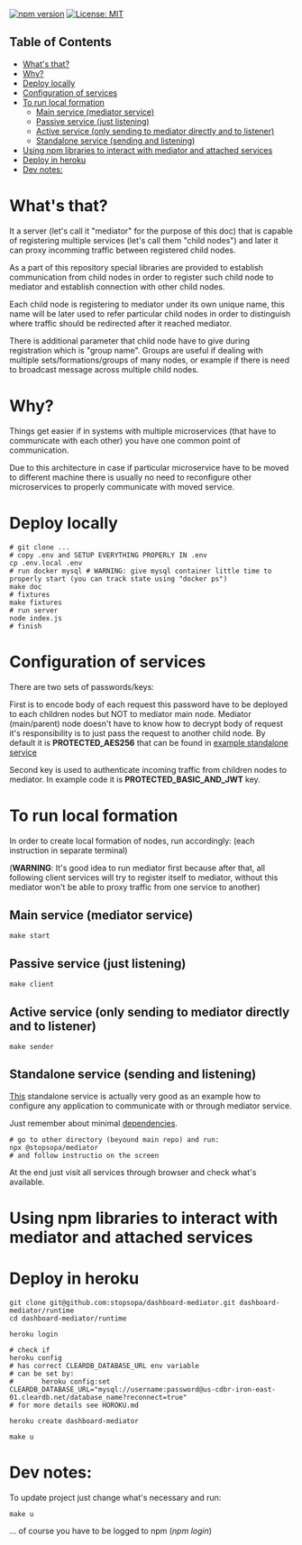 [![npm version](https://badge.fury.io/js/%40stopsopa%2Fmediator.svg)](https://www.npmjs.com/package/@stopsopa/mediator)
[![License: MIT](https://img.shields.io/badge/License-MIT-yellow.svg)](https://github.com/stopsopa/dashboard-mediator/blob/master/LICENSE)


## Table of Contents

<!-- toc -->

- [What's that?](#whats-that)
- [Why?](#why)
- [Deploy locally](#deploy-locally)
- [Configuration of services](#configuration-of-services)
- [To run local formation](#to-run-local-formation)
  * [Main service (mediator service)](#main-service-mediator-service)
  * [Passive service (just listening)](#passive-service-just-listening)
  * [Active service (only sending to mediator directly and to listener)](#active-service-only-sending-to-mediator-directly-and-to-listener)
  * [Standalone service (sending and listening)](#standalone-service-sending-and-listening)
- [Using npm libraries to interact with mediator and attached services](#using-npm-libraries-to-interact-with-mediator-and-attached-services)
- [Deploy in heroku](#deploy-in-heroku)
- [Dev notes:](#dev-notes)

<!-- tocstop -->

# What's that?

It a server (let's call it "mediator" for the purpose of this doc) that is capable of registering multiple services (let's call them "child nodes") and later it can proxy incomming traffic between registered child nodes.  

As a part of this repository special libraries are provided to establish communication from child nodes in order to register such child node to mediator and establish connection with other child nodes. 

Each child node is registering to mediator under its own unique name, this name will be later used to refer particular child nodes in order to distinguish where traffic should be redirected after it reached mediator.

There is additional parameter that child node have to give during registration which is "group name". Groups are useful if dealing with multiple sets/formations/groups of many nodes, or example if there is need to broadcast message across multiple child nodes.

# Why?

Things get easier if in systems with multiple microservices (that have to communicate with each other) you have one common point of communication.   

Due to this architecture in case if particular microservice have to be moved to different machine there is usually no need to reconfigure other microservices to properly communicate with moved service.
    
# Deploy locally

    # git clone ...
    # copy .env and SETUP EVERYTHING PROPERLY IN .env
    cp .env.local .env
    # run docker mysql # WARNING: give mysql container little time to properly start (you can track state using "docker ps")
    make doc       
    # fixtures
    make fixtures
    # run server
    node index.js
    # finish
    
# Configuration of services

There are two sets of passwords/keys: 

First is to encode body of each request this password have to be deployed to each children nodes but NOT to mediator main node. Mediator (main/parent) node doesn't have to know how to decrypt body of request it's responsibility is to just pass the request to another child node. By default it is **PROTECTED_AES256** that can be found in [example standalone service](standalone-node/.env)

Second key is used to authenticate incoming traffic from children nodes to mediator. In example code it is **PROTECTED_BASIC_AND_JWT** key.
        
# To run local formation

In order to create local formation of nodes, run accordingly:
(each instruction in separate terminal)


(**WARNING**: It's good idea to run mediator first because after that, all following client services will try to register itself to mediator, without this mediator won't be able to proxy traffic from one service to another)

## Main service (mediator service)

    make start
    
## Passive service (just listening)  

    make client
    
## Active service (only sending to mediator directly and to listener)

    make sender
    
## Standalone service (sending and listening)

[This](standalone-node/server.js) standalone service is actually very good as an example how to configure any application to communicate with or through mediator service.

Just remember about minimal [dependencies](standalone-node/package.json). 

    # go to other directory (beyound main repo) and run:
    npx @stopsopa/mediator
    # and follow instructio on the screen
    
At the end just visit all services through browser and check what's available.

# Using npm libraries to interact with mediator and attached services


# Deploy in heroku

    git clone git@github.com:stopsopa/dashboard-mediator.git dashboard-mediator/runtime
    cd dashboard-mediator/runtime
    
    heroku login
    
    # check if
    heroku config
    # has correct CLEARDB_DATABASE_URL env variable 
    # can be set by: 
    #       heroku config:set CLEARDB_DATABASE_URL="mysql://username:password@us-cdbr-iron-east-01.cleardb.net/database_name?reconnect=true"
    # for more details see HOROKU.md   
    
    heroku create dashboard-mediator
    
    make u
    
# Dev notes:

To update project just change what's necessary and run:

    make u  
    
... of course you have to be logged to npm (*npm login*)
